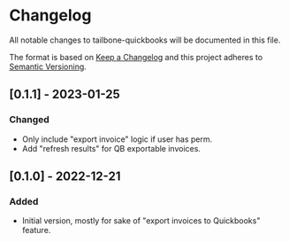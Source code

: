 
# Changelog
All notable changes to tailbone-quickbooks will be documented in this file.

The format is based on [Keep a Changelog](http://keepachangelog.com/en/1.0.0/)
and this project adheres to [Semantic Versioning](http://semver.org/spec/v2.0.0.html).

## [0.1.1] - 2023-01-25
### Changed
- Only include "export invoice" logic if user has perm.
- Add "refresh results" for QB exportable invoices.

## [0.1.0] - 2022-12-21
### Added
- Initial version, mostly for sake of "export invoices to Quickbooks" feature.
